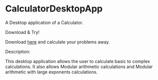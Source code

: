 # CalculatorDesktopApp
A Desktop application of a Calculator.

Download & Try!

Download [here]() and calculate your problems away.

Description:

This desktop application allows the user to calculate basic to complex calculations. It also allows Modular arithmetic calculations and Modular arithmetic with large exponents calculations.
